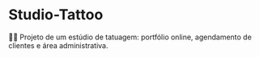 # Studio-Tattoo
🎨💉 Projeto de um estúdio de tatuagem: portfólio online, agendamento de clientes e área administrativa.
